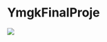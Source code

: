 # YmgkFinalProje
<a href="https://play.google.com/store/apps/dev?id=6434216887703327919">

<img src="https://i.hizliresim.com/hrq7qdy.png"></a>
